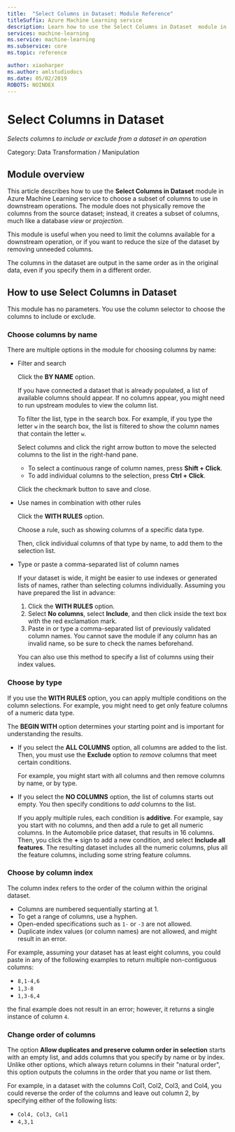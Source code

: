 ```yaml
---
title:  "Select Columns in Dataset: Module Reference"
titleSuffix: Azure Machine Learning service
description: Learn how to use the Select Columns in Dataset  module in Azure Machine Learning service to choose a subset of columns to use in downstream operations.
services: machine-learning
ms.service: machine-learning
ms.subservice: core
ms.topic: reference

author: xiaoharper
ms.author: amlstudiodocs
ms.date: 05/02/2019
ROBOTS: NOINDEX
---
```

# Select Columns in Dataset

*Selects columns to include or exclude from a dataset in an operation*

Category: Data Transformation / Manipulation

## Module overview

This article describes how to use the **Select Columns in Dataset** module in Azure Machine Learning service to choose a subset of columns to use in downstream operations. The module does not physically remove the columns from the source dataset; instead, it creates a subset of columns, much like a database *view* or *projection*.

This module is useful when you need to limit the columns available for a downstream operation, or if you want to reduce the size of the dataset by removing unneeded columns.

The columns in the dataset are output in the same order as in the original data, even if you specify them in a different order.

## How to use Select Columns in Dataset

This module has no parameters. You use the column selector to choose the columns to include or exclude.

### Choose columns by name

There are multiple options in the module for choosing columns by name: 

+ Filter and search

    Click the **BY NAME** option.

    If you have connected a dataset that is already populated, a list of available columns should appear. If no columns appear, you might need to run upstream modules to view the column list.

    To filter the list, type in the search box. For example, if you type the letter `w` in the search box, the list is filtered to show the column names that contain the letter `w`.

    Select columns and click the right arrow button to move the selected columns to the list in the right-hand pane.

    + To select a continuous range of column names, press **Shift + Click**.
    + To add individual columns to the selection, press **Ctrl + Click**.

    Click the checkmark button to save and close.

+ Use names in combination with other rules

    Click the **WITH RULES** option.
    
    Choose a rule, such as showing columns of a specific data type.

    Then, click individual columns of that type by name, to add them to the selection list.

+ Type or paste a comma-separated list of column names

    If your dataset is wide, it might be easier to use indexes or generated lists of names, rather than selecting columns individually. Assuming you have prepared the list in advance:

    1. Click the **WITH RULES** option. 
    2. Select **No columns**, select  **Include**, and then click inside the text box with the red exclamation mark. 
    3. Paste in or type a comma-separated list of previously validated column names. You cannot save the module if any column has an invalid name, so be sure to check the names beforehand.
    
    You can also use this method to specify a list of columns using their index values. 

### Choose by type

If you use the **WITH RULES** option, you can apply multiple conditions on the column selections. For example, you might need to get only feature columns of a numeric data type.

The **BEGIN WITH** option determines your starting point and is important for understanding the results. 

+ If you select the **ALL COLUMNS** option, all columns are added to the list. Then, you must use the **Exclude** option to *remove* columns that meet certain conditions. 

    For example, you might start with all columns and then remove columns by name, or by type.

+ If you select the **NO COLUMNS** option, the list of columns starts out empty. You then specify conditions to *add* columns to the list. 

    If you apply multiple rules, each condition is **additive**. For example, say you start with no columns, and then add a rule to get all numeric columns. In the Automobile price dataset, that results in 16 columns. Then, you click the **+** sign to add a new condition, and select **Include all features**. The resulting dataset includes all the numeric columns, plus all the feature columns, including some string feature columns.

### Choose by column index

The column index refers to the order of the column within the original dataset.

+ Columns are numbered sequentially starting at 1.  
+ To get a range of columns, use a hyphen. 
+ Open-ended specifications such as `1-` or `-3` are not allowed.
+ Duplicate index values (or column names) are not allowed, and might result in an error.

For example, assuming your dataset has at least eight columns, you could paste in any of the following examples to return multiple non-contiguous columns: 

+ `8,1-4,6`
+ `1,3-8`
+ `1,3-6,4` 

the final example does not result in an error; however, it returns a single instance of column `4`.



### Change order of columns

The option **Allow duplicates and preserve column order in selection** starts with an empty list, and adds columns that you specify by name or by index. Unlike other options, which always return columns in their "natural order", this option outputs the columns in the order that you name or list them. 

For example, in a dataset with the columns Col1, Col2, Col3, and Col4, you could reverse the order of the columns and leave out column 2, by specifying either of the following lists:

+ `Col4, Col3, Col1`
+ `4,3,1`
